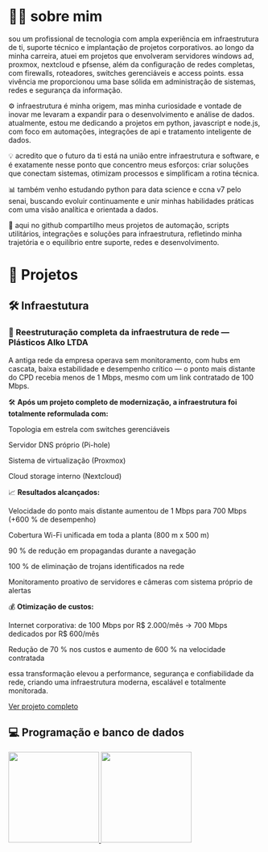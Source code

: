 # 👨‍💻 sobre mim

sou um profissional de tecnologia com ampla experiência em infraestrutura de ti, suporte técnico e implantação de projetos corporativos. ao longo da minha carreira, atuei em projetos que envolveram servidores windows ad, proxmox, nextcloud e pfsense, além da configuração de redes completas, com firewalls, roteadores, switches gerenciáveis e access points. essa vivência me proporcionou uma base sólida em administração de sistemas, redes e segurança da informação.

⚙️ infraestrutura é minha origem, mas minha curiosidade e vontade de inovar me levaram a expandir para o desenvolvimento e análise de dados. atualmente, estou me dedicando a projetos em python, javascript e node.js, com foco em automações, integrações de api e tratamento inteligente de dados.

💡 acredito que o futuro da ti está na união entre infraestrutura e software, e é exatamente nesse ponto que concentro meus esforços: criar soluções que conectam sistemas, otimizam processos e simplificam a rotina técnica.

📊 também venho estudando python para data science e ccna v7 pelo senai, buscando evoluir continuamente e unir minhas habilidades práticas com uma visão analítica e orientada a dados.

🚀 aqui no github compartilho meus projetos de automação, scripts utilitários, integrações e soluções para infraestrutura, refletindo minha trajetória e o equilíbrio entre suporte, redes e desenvolvimento.

# 🧩 Projetos
## 🛠️ Infraestutura
### 🚀 Reestruturação completa da infraestrutura de rede — Plásticos Alko LTDA

A antiga rede da empresa operava sem monitoramento, com hubs em cascata, baixa estabilidade e desempenho crítico — o ponto mais distante do CPD recebia menos de 1 Mbps, mesmo com um link contratado de 100 Mbps.

🛠️ **Após um projeto completo de modernização, a infraestrutura foi totalmente reformulada com:**

Topologia em estrela com switches gerenciáveis

Servidor DNS próprio (Pi-hole)

Sistema de virtualização (Proxmox)

Cloud storage interno (Nextcloud)

📈 **Resultados alcançados:**

Velocidade do ponto mais distante aumentou de 1 Mbps para 700 Mbps (+600 % de desempenho)

Cobertura Wi-Fi unificada em toda a planta (800 m x 500 m)

90 % de redução em propagandas durante a navegação

100 % de eliminação de trojans identificados na rede

Monitoramento proativo de servidores e câmeras com sistema próprio de alertas

💰 **Otimização de custos:**

Internet corporativa: de 100 Mbps por R$ 2.000/mês → 700 Mbps dedicados por R$ 600/mês

Redução de 70 % nos custos e aumento de 600 % na velocidade contratada

essa transformação elevou a performance, segurança e confiabilidade da rede, criando uma infraestrutura moderna, escalável e totalmente monitorada.

[Ver projeto completo](https://github.com/ChrisFsilva/Reestrutura-o-completa-da-infraestrutura-de-rede-Pl-sticos-Alko-LTDA)


## 💻 Programação e banco de dados
<div>
<a href="https://github.com/seu-usuário-aqui">
<img loading="lazy" height="180em" src="https://github-readme-stats.vercel.app/api/top-langs/?username=ChrisFsilva&layout=compact&langs_count=7&theme=dracula"/>
<img loading="lazy" height="180em" src="https://github-readme-stats.vercel.app/api?username=ChrisFsilva&show_icons=true&theme=dracula&include_all_commits=true&count_private=true"/>
</div>
